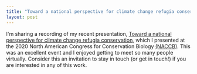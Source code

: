 ```yaml
---
title: "Toward a national perspective for climate change refugia conservation"
layout: post
---
```


I'm sharing a recording of my recent presentation, [Toward a national perspective for climate change refugia conservation](https://www.youtube.com/watch?v=n5vePzxy05I), which I presented at the 2020 North American Congress for Conservation Biology [(NACCB)](http://scbnorthamerica.org/index.php/naccb-2020/). This was an excellent event and I enjoyed getting to meet so many people virtually. Consider this an invitation to stay in touch (or get in touch!) if you are interested in any of this work.  